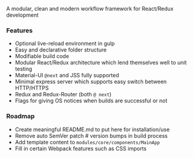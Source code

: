 A modular, clean and modern workflow framework for React/Redux development

### Features ###
- Optional live-reload environment in gulp
- Easy and declarative folder structure 
- Modifiable build code
- Modular React/Redux architecture which lend themselves well to unit testing
- Material-UI `@next` and JSS fully supported
- Minimal express server which supports easy switch between HTTP/HTTPS
- Redux and Redux-Router (both `@ next`)
- Flags for giving OS notices when builds are successful or not

### Roadmap ###

- Create meaningful README.md to put here for installation/use
- Remove auto SemVer patch # version bumps in build
  process
- Add template content to `modules/core/components/MainApp`
- Fill in certain Webpack features such as CSS imports